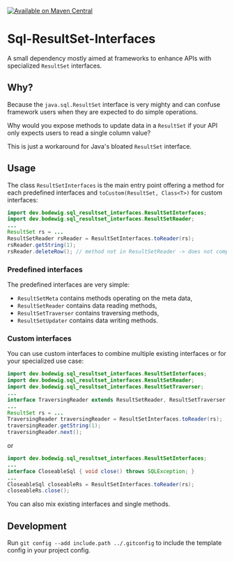 [![Available on Maven Central](https://img.shields.io/maven-central/v/dev.bodewig.sql-resultset-interfaces/sql-resultset-interfaces?label=Available%20on%20Maven%20Central)](https://central.sonatype.com/artifact/dev.bodewig.sql-resultset-interfaces/sql-resultset-interfaces)

# Sql-ResultSet-Interfaces

A small dependency mostly aimed at frameworks to enhance APIs with specialized `ResultSet` interfaces.

## Why?
Because the `java.sql.ResultSet` interface is very mighty and can confuse framework users when they are expected to do simple operations.

Why would you expose methods to update data in a `ResultSet` if your API only expects users to read a single column value?

This is just a workaround for Java's bloated `ResultSet` interface.


## Usage

The class `ResultSetInterfaces` is the main entry point offering a method for each predefined interfaces and `toCustom(ResultSet, Class<T>)` for custom interfaces:

```java
import dev.bodewig.sql_resultset_interfaces.ResultSetInterfaces;
import dev.bodewig.sql_resultset_interfaces.ResultSetReader;
...
ResultSet rs = ...
ResultSetReader rsReader = ResultSetInterfaces.toReader(rs);
rsReader.getString(1);
rsReader.deleteRow(); // method not in ResultSetReader -> does not compile
```

### Predefined interfaces

The predefined interfaces are very simple:

* `ResultSetMeta` contains methods operating on the meta data,
* `ResultSetReader` contains data reading methods,
* `ResultSetTraverser` contains traversing methods,
* `ResultSetUpdater` contains data writing methods.


### Custom interfaces

You can use custom interfaces to combine multiple existing interfaces or for your specialized use case:

```java
import dev.bodewig.sql_resultset_interfaces.ResultSetInterfaces;
import dev.bodewig.sql_resultset_interfaces.ResultSetReader;
import dev.bodewig.sql_resultset_interfaces.ResultSetTraverser;
...
interface TraversingReader extends ResultSetReader, ResultSetTraverser {}
...
ResultSet rs = ...
TraversingReader traversingReader = ResultSetInterfaces.toReader(rs);
traversingReader.getString(1);
traversingReader.next();
```

or

```java
import dev.bodewig.sql_resultset_interfaces.ResultSetInterfaces;
...
interface CloseableSql { void close() throws SQLException; }
...
CloseableSql closeableRs = ResultSetInterfaces.toReader(rs);
closeableRs.close();
```

You can also mix existing interfaces and single methods.


## Development

Run `git config --add include.path ../.gitconfig` to include the template config in your project config.
